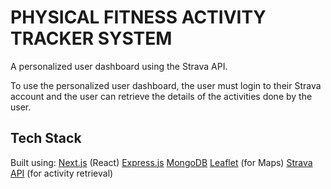 # PHYSICAL FITNESS ACTIVITY TRACKER SYSTEM

A personalized user dashboard using the Strava API.

To use the personalized user dashboard, the user must login to their Strava account and the user can retrieve the details of the activities done by the user.

## Tech Stack
Built using:
[Next.js](https://github.com/vercel/next.js/) (React)
[Express.js](https://github.com/expressjs/express)
[MongoDB](https://github.com/mongodb/mongo)
[Leaflet](https://github.com/Leaflet/Leaflet) (for Maps)
[Strava API](https://developers.strava.com/) (for activity retrieval)
